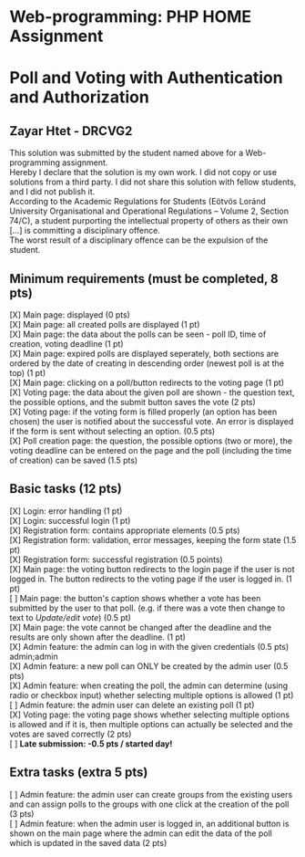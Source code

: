 # Web-programming: PHP HOME Assignment <br> 
# Poll and Voting with Authentication and Authorization
## Zayar Htet - DRCVG2 <br>
This solution was submitted by the student named above for a Web-programming assignment. <br>
Hereby I declare that the solution is my own work. I did not copy or use solutions from a third party. I did not share this solution with fellow students, and I did not publish it. <br>
According to the Academic Regulations for Students (Eötvös Loránd University Organisational and Operational Regulations – Volume 2, Section 74/C), a student purporting the intellectual property of others as their own [...] is committing a disciplinary offence. <br>
The worst result of a disciplinary offence can be the expulsion of the student.

## Minimum requirements (must be completed, 8 pts)

[X] Main page: displayed (0 pts) <br>
[X] Main page: all created polls are displayed (1 pt) <br>
[X] Main page: the data about the polls can be seen - poll ID, time of creation, voting deadline (1 pt) <br>
[X] Main page: expired polls are displayed seperately, both sections are ordered by the date of creating in descending order (newest poll is at the top) (1 pt) <br>
[X] Main page: clicking on a poll/button redirects to the voting page (1 pt) <br>
[X] Voting page: the data about the given poll are shown - the question text, the possible options, and the submit button saves the vote (2 pts) <br>
[X] Voting page: if the voting form is filled properly (an option has been chosen) the user is notified about the successful vote. An error is displayed if the form is sent without selecting an option. (0.5 pts) <br>
[X] Poll creation page: the question, the possible options (two or more), the voting deadline can be entered on the page and the poll (including the time of creation) can be saved (1.5 pts) <br>

## Basic tasks (12 pts)

[X] Login: error handling (1 pt) <br>
[X] Login: successful login (1 pt) <br>
[X] Registration form: contains appropriate elements (0.5 pts) <br>
[X] Registration form: validation, error messages, keeping the form state (1.5 pt) <br>
[X] Registration form: successful registration (0.5 points) <br>
[X] Main page: the voting button redirects to the login page if the user is not logged in. The button redirects to the voting page if the user is logged in. (1 pt) <br>
[ ] Main page: the button's caption shows whether a vote has been submitted by the user to that poll. (e.g. if there was a vote then change to text to *Update/edit vote*) (0.5 pt) <br>
[X] Main page: the vote cannot be changed after the deadline and the results are only shown after the deadline. (1 pt) <br>
[X] Admin feature: the admin can log in with the given credentials (0.5 pts) admin;admin <br>
[X] Admin feature: a new poll can ONLY be created by the admin user (0.5 pts) <br>
[X] Admin feature: when creating the poll, the admin can determine (using radio or checkbox input) whether selecting multiple options is allowed (1 pt) <br>
[ ] Admin feature: the admin user can delete an existing poll (1 pt) <br>
[X] Voting page: the voting page shows whether selecting multiple options is allowed and if it is, then multiple options can actually be selected and the votes are saved correctly (2 pts) <br>
[ ] **Late submission: -0.5 pts / started day!**

## Extra tasks (extra 5 pts)

[ ] Admin feature: the admin user can create groups from the existing users and can assign polls to the groups with one click at the creation of the poll (3 pts) <br>
[ ] Admin feature: when the admin user is logged in, an additional button is shown on the main page where the admin can edit the data of the poll which is updated in the saved data (2 pts) <br>